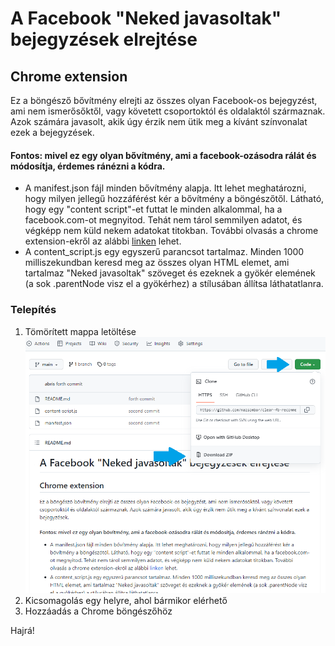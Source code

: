 # A Facebook "Neked javasoltak" bejegyzések elrejtése
## Chrome extension
Ez a böngésző bővítmény elrejti az összes olyan Facebook-os bejegyzést, ami nem ismerősőktől, vagy követett csoportoktól és oldalaktól származnak. Azok számára javasolt, akik úgy érzik nem ütik meg a kívánt színvonalat ezek a bejegyzések.

#### Fontos: mivel ez egy olyan bővítmény, ami a facebook-ozásodra rálát és módosítja, érdemes ránézni a kódra.

- A manifest.json fájl minden bővítmény alapja. Itt lehet meghatározni, hogy milyen jellegű hozzáférést kér a bővítmény a böngészőtől. Látható, hogy egy "content script"-et futtat le minden alkalommal, ha a facebook.com-ot megnyitod. Tehát nem tárol semmilyen adatot, és végképp nem küld nekem adatokat titokban. További olvasás a chrome extension-ekről az alábbi [linken](https://developer.chrome.com/docs/extensions/mv3/manifest/) lehet.
- A content_script.js egy egyszerű parancsot tartalmaz. Minden 1000 milliszekundban keresd meg az összes olyan HTML elemet, ami tartalmaz "Neked javasoltak" szöveget és ezeknek a gyökér elemének (a sok .parentNode visz el a gyökérhez) a stílusában állítsa láthatatlanra.

### Telepítés

1. Tömörített mappa letöltése
![](letoltes.png)
2. Kicsomagolás egy helyre, ahol bármikor elérhető
3. Hozzáadás a Chrome böngészőhöz

Hajrá!